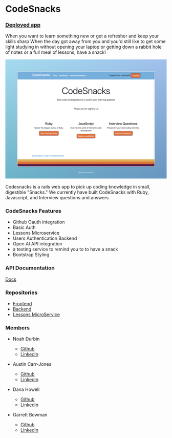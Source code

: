 # CodeSnacks
### [Deployed app](https://consultancy-fe-7544dba9595c.herokuapp.com/)

When you want to learn something new or get a refresher and keep your skills sharp
When the day got away from you and you'd still like to get some light studying in without opening your laptop or getting down a rabbit hole of notes or a full meal of lessons, have a snack!

![Home Page](https://github.com/CodingOnTheJohn/.github/blob/main/profile/ConsultancyFe.jpeg)

Codesnacks is a rails web app to pick up coding knowledge in small, digestible "Snacks." We currently have built CodeSnacks with Ruby, Javascript, and Interview questions and answers.

### CodeSnacks Features 
- Github Oauth integration
- Basic Auth
- Lessons Microservice
- Users Authentication Backend
- Open AI API integration
- a texting service to remind you to to have a snack
- Bootstrap Styling

### API Documentation
[Docs](https://bump.sh/codesnacks/hub/codesnacks)

### Repositories

- [Frontend](https://github.com/CodingOnTheJohn/consultancyFE)
- [Backend](https://github.com/CodingOnTheJohn/codingonthejohnBE)
- [Lessons MicroService](https://github.com/CodingOnTheJohn/codinglessonsapi)

### Members
- Noah Durbin
  - [Github](https://github.com/noahdurbin)
  - [Linkedin](https://www.linkedin.com/in/noahdurbin/)

- Austin Carr-Jones
  - [Github](https://github.com/austincarrjones)
  - [Linkedin](https://www.linkedin.com/in/austin-carr-jones/)

- Dana Howell
  - [Github](https://github.com/DHowell1150)
  - [Linkedin](https://www.linkedin.com/in/dana-l-howell/)

- Garrett Bowman
  - [Github](https://github.com/GBowman1)
  - [Linkedin](https://www.linkedin.com/in/gbowman3/)
